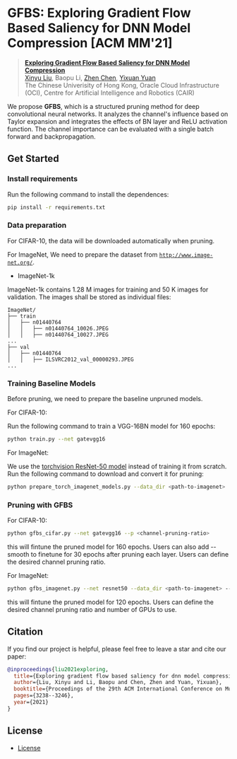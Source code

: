 # GFBS: Exploring Gradient Flow Based Saliency for DNN Model Compression [ACM MM'21]

> [**Exploring Gradient Flow Based Saliency for DNN Model Compression**](https://dl.acm.org/doi/10.1145/3474085.3475474)<br>
> [Xinyu Liu](https://xinyuliu-jeffrey.github.io/), Baopu Li, [Zhen Chen](https://franciszchen.github.io/), [Yixuan Yuan](http://www.ee.cuhk.edu.hk/~yxyuan/)<br>The Chinese Univerisity of Hong Kong, Oracle Cloud Infrastructure (OCI), Centre for Artificial Intelligence and Robotics (CAIR)

We propose **GFBS**, which is a structured pruning method for deep convolutional neural networks. It analyzes the channel's influence based on Taylor expansion and integrates the effects of BN layer and ReLU activation function. The channel importance can be evaluated with a single batch forward and backpropagation.

## Get Started

### Install requirements

Run the following command to install the dependences:

```bash
pip install -r requirements.txt
```

### Data preparation

For CIFAR-10, the data will be downloaded automatically when pruning.

For ImageNet, We need to prepare the dataset from [`http://www.image-net.org/`](http://www.image-net.org/).

- ImageNet-1k

ImageNet-1k contains 1.28 M images for training and 50 K images for validation.
The images shall be stored as individual files:

```
ImageNet/
├── train
│   ├── n01440764
│   │   ├── n01440764_10026.JPEG
│   │   ├── n01440764_10027.JPEG
...
├── val
│   ├── n01440764
│   │   ├── ILSVRC2012_val_00000293.JPEG
...
```

### Training Baseline Models

Before pruning, we need to prepare the baseline unpruned models.

For CIFAR-10:

Run the following command to train a VGG-16BN model for 160 epochs:
```bash
python train.py --net gatevgg16
```

For ImageNet:

We use the [torchvision ResNet-50 model](https://pytorch.org/vision/main/models/generated/torchvision.models.resnet50.html) instead of training it from scratch. Run the following command to download and convert it for pruning:
```bash
python prepare_torch_imagenet_models.py --data_dir <path-to-imagenet>
```

### Pruning with GFBS

For CIFAR-10:
```bash
python gfbs_cifar.py --net gatevgg16 --p <channel-pruning-ratio>
```
this will fintune the pruned model for 160 epochs. Users can also add --smooth to finetune for 30 epochs after pruning each layer. Users can define the desired channel pruning ratio.

For ImageNet:
```bash
python gfbs_imagenet.py --net resnet50 --data_dir <path-to-imagenet> --p <channel-pruning-ratio> --gpu 0,1,2,3,4,5,6,7
```
this will fintune the pruned model for 120 epochs. Users can define the desired channel pruning ratio and number of GPUs to use.


## Citation

If you find our project is helpful, please feel free to leave a star and cite our paper:
```BibTeX
@inproceedings{liu2021exploring,
  title={Exploring gradient flow based saliency for dnn model compression},
  author={Liu, Xinyu and Li, Baopu and Chen, Zhen and Yuan, Yixuan},
  booktitle={Proceedings of the 29th ACM International Conference on Multimedia},
  pages={3238--3246},
  year={2021}
}
```

## License

- [License](./LICENSE)
